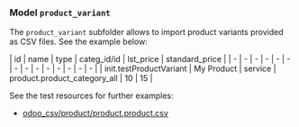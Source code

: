 ### Model `product_variant`

The `product_variant` subfolder allows to import product variants provided as CSV files. See the example below:

| id | name | type | categ_id/id | lst_price | standard_price |
| - | - | - | - | - | - | - | - | - | - | - | - | - | - |
| init.testProductVariant | My Product | service | product.product_category_all | 10 | 15 |

See the test resources for further examples:
- [odoo_csv/product/product.product.csv](../odoo_initializer/tests/resources/odoo_csv/product/product.product.csv)
